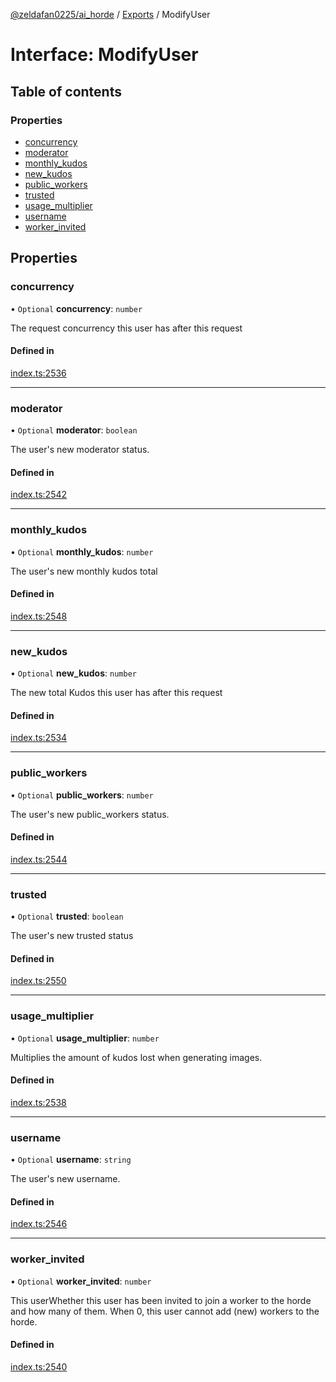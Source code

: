 [@zeldafan0225/ai_horde](../README.md) / [Exports](../modules.md) / ModifyUser

# Interface: ModifyUser

## Table of contents

### Properties

- [concurrency](ModifyUser.md#concurrency)
- [moderator](ModifyUser.md#moderator)
- [monthly\_kudos](ModifyUser.md#monthly_kudos)
- [new\_kudos](ModifyUser.md#new_kudos)
- [public\_workers](ModifyUser.md#public_workers)
- [trusted](ModifyUser.md#trusted)
- [usage\_multiplier](ModifyUser.md#usage_multiplier)
- [username](ModifyUser.md#username)
- [worker\_invited](ModifyUser.md#worker_invited)

## Properties

### concurrency

• `Optional` **concurrency**: `number`

The request concurrency this user has after this request

#### Defined in

[index.ts:2536](https://github.com/ZeldaFan0225/ai_horde/blob/f6fd59f/index.ts#L2536)

___

### moderator

• `Optional` **moderator**: `boolean`

The user's new moderator status.

#### Defined in

[index.ts:2542](https://github.com/ZeldaFan0225/ai_horde/blob/f6fd59f/index.ts#L2542)

___

### monthly\_kudos

• `Optional` **monthly\_kudos**: `number`

The user's new monthly kudos total

#### Defined in

[index.ts:2548](https://github.com/ZeldaFan0225/ai_horde/blob/f6fd59f/index.ts#L2548)

___

### new\_kudos

• `Optional` **new\_kudos**: `number`

The new total Kudos this user has after this request

#### Defined in

[index.ts:2534](https://github.com/ZeldaFan0225/ai_horde/blob/f6fd59f/index.ts#L2534)

___

### public\_workers

• `Optional` **public\_workers**: `number`

The user's new public_workers status.

#### Defined in

[index.ts:2544](https://github.com/ZeldaFan0225/ai_horde/blob/f6fd59f/index.ts#L2544)

___

### trusted

• `Optional` **trusted**: `boolean`

The user's new trusted status

#### Defined in

[index.ts:2550](https://github.com/ZeldaFan0225/ai_horde/blob/f6fd59f/index.ts#L2550)

___

### usage\_multiplier

• `Optional` **usage\_multiplier**: `number`

Multiplies the amount of kudos lost when generating images.

#### Defined in

[index.ts:2538](https://github.com/ZeldaFan0225/ai_horde/blob/f6fd59f/index.ts#L2538)

___

### username

• `Optional` **username**: `string`

The user's new username.

#### Defined in

[index.ts:2546](https://github.com/ZeldaFan0225/ai_horde/blob/f6fd59f/index.ts#L2546)

___

### worker\_invited

• `Optional` **worker\_invited**: `number`

This userWhether this user has been invited to join a worker to the horde and how many of them. When 0, this user cannot add (new) workers to the horde.

#### Defined in

[index.ts:2540](https://github.com/ZeldaFan0225/ai_horde/blob/f6fd59f/index.ts#L2540)
